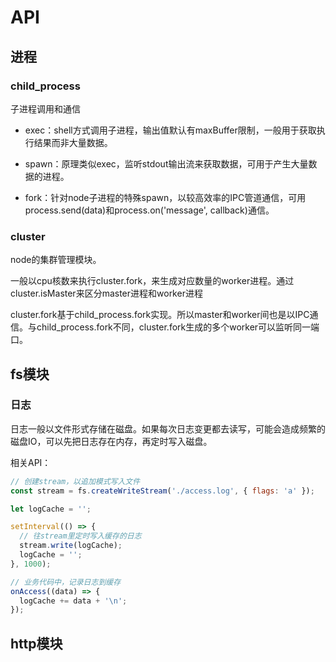 # API

## 进程

### child_process

子进程调用和通信

- exec：shell方式调用子进程，输出值默认有maxBuffer限制，一般用于获取执行结果而非大量数据。

- spawn：原理类似exec，监听stdout输出流来获取数据，可用于产生大量数据的进程。

- fork：针对node子进程的特殊spawn，以较高效率的IPC管道通信，可用process.send(data)和process.on('message', callback)通信。

### cluster

node的集群管理模块。

一般以cpu核数来执行cluster.fork，来生成对应数量的worker进程。通过cluster.isMaster来区分master进程和worker进程

cluster.fork基于child_process.fork实现。所以master和worker间也是以IPC通信。与child_process.fork不同，cluster.fork生成的多个worker可以监听同一端口。

## fs模块

### 日志

日志一般以文件形式存储在磁盘。如果每次日志变更都去读写，可能会造成频繁的磁盘IO，可以先把日志存在内存，再定时写入磁盘。

相关API：

```js
// 创建stream，以追加模式写入文件
const stream = fs.createWriteStream('./access.log', { flags: 'a' });

let logCache = '';

setInterval(() => {
  // 往stream里定时写入缓存的日志
  stream.write(logCache);
  logCache = '';
}, 1000);

// 业务代码中，记录日志到缓存
onAccess((data) => {
  logCache += data + '\n';
});
```

## http模块